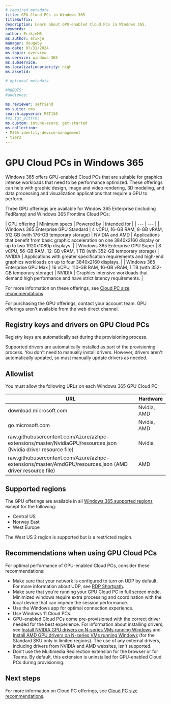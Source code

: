 ```yaml
---
# required metadata
title: GPU Cloud PCs in Windows 365
titleSuffix:
description: Learn about GPU-enabled Cloud PCs in Windows 365.
keywords:
author: ErikjeMS  
ms.author: erikje
manager: dougeby
ms.date: 07/31/2024
ms.topic: overview
ms.service: windows-365
ms.subservice:
ms.localizationpriority: high
ms.assetid: 

# optional metadata

#ROBOTS:
#audience:

ms.reviewer: sefriend
ms.suite: ems
search.appverid: MET150
#ms.tgt_pltfrm:
ms.custom: intune-azure; get-started
ms.collection:
- M365-identity-device-management
- tier2
---
```


# GPU Cloud PCs in Windows 365

Windows 365 offers GPU-enabled Cloud PCs that are suitable for graphics intense workloads that need to be performance optimized. These offerings can help with graphic design, image and video rendering, 3D modeling, and data processing and visualization applications that require a GPU to perform.

Three GPU offerings are available for Window 365 Enterprise (including FedRamp) and Windows 365 Frontline Cloud PCs:

| GPU offering | Minimum specs | Powered by | Intended for |
| --- | --- |
| Windows 365 Enterprise GPU Standard | 4 vCPU, 16-GB RAM, 8-GB vRAM, 512 GB (with 176-GB temporary storage) | NVIDIA and AMD | Applications that benefit from basic graphic acceleration on one 3840x2160 display or up to two 1920x1080p displays. |
| Windows 365 Enterprise GPU Super | 8 vCPU, 56-GB RAM, 12-GB vRAM, 1 TB (with 352-GB temporary storage) | NVIDIA | Applications with greater specification requirements and high-end graphics workloads on up to four 3840x2160 displays. |
| Windows 365 Enterprise GPU Max | 16 vCPU, 110-GB RAM, 16-GB vRAM, 1 TB (with 352-GB temporary storage) | NVIDIA | Graphics intensive workloads that demand high performance and have strict latency requirements. |

For more information on these offerings, see [Cloud PC size recommendations](cloud-pc-size-recommendations.md).

For purchasing the GPU offerings, contact your account team. GPU offerings aren't available from the web direct channel.

## Registry keys and drivers on GPU Cloud PCs

Registry keys are automatically set during the provisioning process.

Supported drivers are automatically installed as part of the provisioning process. You don't need to manually install drivers. However, drivers aren't automatically updated, so must manually update drivers as needed.

## Allowlist

You must allow the following URLs on each Windows 365 GPU Cloud PC:
 
| URL | Hardware |
| --- | --- |
| download.microsoft.com | Nvidia, AMD |
| go.microsoft.com | Nvidia, AMD |
| raw.githubusercontent.com/Azure/azhpc-extensions/master/NvidiaGPU/resources.json<br>(Nvidia driver resource file) | Nvidia |
| raw.githubusercontent.com/Azure/azhpc-extensions/master/AmdGPU/resources.json (AMD driver resource file) | AMD |

## Supported regions

The GPU offerings are available in all [Windows 365 supported regions](requirements.md?tabs=enterprise%2Cent#supported-azure-regions-for-cloud-pc-provisioning) except for the following:

- Central US
- Norway East
- West Europe

The West US 2 region is supported but is a restricted region.

## Recommendations when using GPU Cloud PCs

For optimal performance of GPU-enabled Cloud PCs, consider these recommendations:

- Make sure that your network is configured to turn on UDP by default. For more information about UDP, see [RDP Shortpath](/azure/virtual-desktop/rdp-shortpath?tabs=public-networks#network-configuration).
- Make sure that you're running your GPU Cloud PC in full screen mode. Minimized windows require extra processing and coordination with the local device that can impede the session performance.
- Use the Windows app for optimal connection experience.
- Use Windows 11 Cloud PCs.
- GPU-enabled Cloud PCs come pre-provisioned with the correct driver needed for the best experience. For information about installing drivers, see [Install NVIDIA GPU drivers on N-series VMs running Windows](/azure/virtual-machines/windows/n-series-driver-setup) and [Install AMD GPU drivers on N-series VMs running Windows](/azure/virtual-machines/windows/n-series-amd-driver-setup) (for the Standard SKU only in limited regions). The use of any external drivers, including drivers from NVIDIA and AMD websites, isn't supported.
- Don’t use the Multimedia Redirection extension for the browser or for Teams. By default, this extension is uninstalled for GPU-enabled Cloud PCs during provisioning.

<!-- ########################## -->
## Next steps

For more information on Cloud PC offerings, see [Cloud PC size recommendations](cloud-pc-size-recommendations.md).
